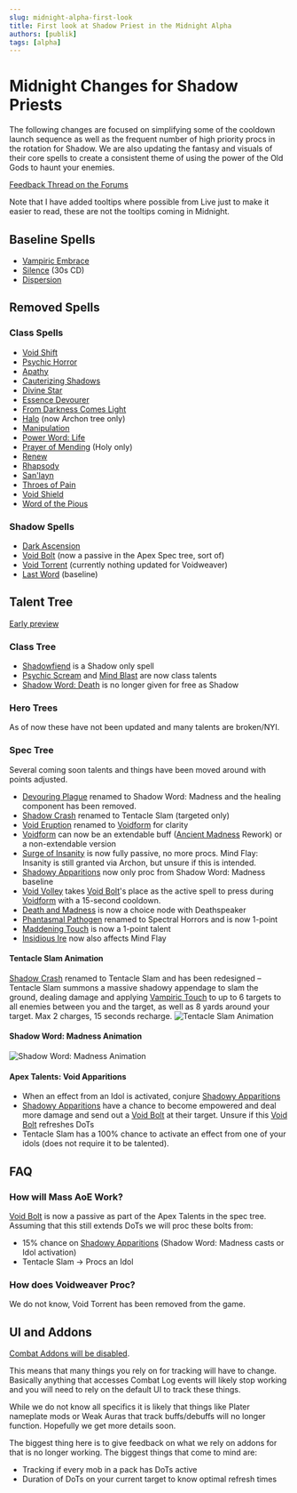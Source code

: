 ```yaml
---
slug: midnight-alpha-first-look
title: First look at Shadow Priest in the Midnight Alpha
authors: [publik]
tags: [alpha]
---
```


# Midnight Changes for Shadow Priests
The following changes are focused on simplifying some of the cooldown launch sequence as well as the frequent number of high priority procs in the rotation for Shadow. We are also updating the fantasy and visuals of their core spells to create a consistent theme of using the power of the Old Gods to haunt your enemies.

[Feedback Thread on the Forums](https://eu.forums.blizzard.com/en/wow/t/feedback-priests/590298)

Note that I have added tooltips where possible from Live just to make it easier to read, these are not the tooltips coming in Midnight.

## Baseline Spells
- [Vampiric Embrace](https://www.wowhead.com/spell=15286/vampiric-embrace)
- [Silence](https://www.wowhead.com/spell=15487/silence) (30s CD)
- [Dispersion](https://www.wowhead.com/spell=47585/dispersion)

## Removed Spells
### Class Spells
- [Void Shift](https://www.wowhead.com/spell=108968/void-shift)
- [Psychic Horror](https://www.wowhead.com/spell=64044/psychic-horror)
- [Apathy](https://www.wowhead.com/spell=390668/apathy)
- [Cauterizing Shadows](https://www.wowhead.com/spell=459990/cauterizing-shadows)
- [Divine Star](https://www.wowhead.com/spell=122121/divine-star)
- [Essence Devourer](https://www.wowhead.com/spell=415479/essence-devourer)
- [From Darkness Comes Light](https://www.wowhead.com/spell=390615/from-darkness-comes-light)
- [Halo](https://www.wowhead.com/spell=120644/halo) (now Archon tree only)
- [Manipulation](https://www.wowhead.com/spell=459985/manipulation)
- [Power Word: Life](https://www.wowhead.com/spell=373481/power-word-life)
- [Prayer of Mending](https://www.wowhead.com/spell=33076/prayer-of-mending) (Holy only)
- [Renew](https://www.wowhead.com/spell=139/renew)
- [Rhapsody](https://www.wowhead.com/spell=390622/rhapsody)
- [San'layn](https://www.wowhead.com/spell=199855/sanlayn)
- [Throes of Pain](https://www.wowhead.com/spell=377422/throes-of-pain)
- [Void Shield](https://www.wowhead.com/spell=280749/void-shield)
- [Word of the Pious](https://www.wowhead.com/spell=377438/words-of-the-pious)
  
### Shadow Spells
- [Dark Ascension](https://www.wowhead.com/spell=391109/dark-ascension)
- [Void Bolt](https://www.wowhead.com/spell=205448/void-bolt) (now a passive in the Apex Spec tree, sort of)
- [Void Torrent](https://www.wowhead.com/spell=263165/void-torrent) (currently nothing updated for Voidweaver)
- [Last Word](https://www.wowhead.com/spell=263716/last-word) (baseline)

## Talent Tree
[Early preview](https://www.wowhead.com/news/all-talents-tree-on-midnight-alpha-so-many-new-talents-378673#priest-shadow)

### Class Tree
- [Shadowfiend](https://www.wowhead.com/spell=34433/shadowfiend) is a Shadow only spell
- [Psychic Scream](https://www.wowhead.com/spell=8122/psychic-scream) and [Mind Blast](https://www.wowhead.com/spell=8092/mind-blast) are now class talents
- [Shadow Word: Death](https://www.wowhead.com/spell=32379/shadow-word-death) is no longer given for free as Shadow

### Hero Trees
As of now these have not been updated and many talents are broken/NYI.

### Spec Tree
Several coming soon talents and things have been moved around with points adjusted.

- [Devouring Plague](https://www.wowhead.com/spell=335467/devouring-plague) renamed to Shadow Word: Madness and the healing component has been removed.
- [Shadow Crash](https://www.wowhead.com/spell=205385/shadow-crash) renamed to Tentacle Slam (targeted only)
- [Void Eruption](https://www.wowhead.com/spell=228260/void-eruption) renamed to [Voidform](https://www.wowhead.com/spell=194249/voidform) for clarity
- [Voidform](https://www.wowhead.com/spell=194249/voidform) can now be an extendable buff ([Ancient Madness](https://www.wowhead.com/spell=341240/ancient-madness) Rework) or a non-extendable version
- [Surge of Insanity](https://www.wowhead.com/spell=391399/surge-of-insanity) is now fully passive, no more procs. Mind Flay: Insanity is still granted via Archon, but unsure if this is intended.
- [Shadowy Apparitions](https://www.wowhead.com/spell=341491/shadowy-apparitions) now only proc from Shadow Word: Madness baseline
- [Void Volley](https://www.wowhead.com/spell=1240401/void-volley) takes [Void Bolt](https://www.wowhead.com/spell=205448/void-bolt)'s place as the active spell to press during [Voidform](https://www.wowhead.com/spell=194249/voidform) with a 15-second cooldown.
- [Death and Madness](https://www.wowhead.com/spell=321291/death-and-madness) is now a choice node with Deathspeaker
- [Phantasmal Pathogen](https://www.wowhead.com/spell=407469/phantasmal-pathogen) renamed to Spectral Horrors and is now 1-point
- [Maddening Touch](https://www.wowhead.com/spell=391228/maddening-touch) is now a 1-point talent
- [Insidious Ire](https://www.wowhead.com/spell=373212/insidious-ire) now also affects Mind Flay

#### Tentacle Slam Animation
[Shadow Crash](https://www.wowhead.com/spell=205385/shadow-crash) renamed to Tentacle Slam and has been redesigned – Tentacle Slam summons a massive shadowy appendage to slam the ground, dealing damage and applying [Vampiric Touch](https://www.wowhead.com/spell=34914/vampiric-touch) to up to 6 targets to all enemies between you and the target, as well as 8 yards around your target. Max 2 charges, 15 seconds recharge.
![Tentacle Slam Animation](tentacle_slam.gif)

#### Shadow Word: Madness Animation
![Shadow Word: Madness Animation](shadow_word_madness.gif)

#### Apex Talents: Void Apparitions
- When an effect from an Idol is activated, conjure [Shadowy Apparitions](https://www.wowhead.com/spell=341263/shadowy-apparition)
- [Shadowy Apparitions](https://www.wowhead.com/spell=341263/shadowy-apparition) have a chance to become empowered and deal more damage and send out a [Void Bolt](https://www.wowhead.com/spell=205448/void-bolt) at their target. Unsure if this [Void Bolt](https://www.wowhead.com/spell=205448/void-bolt) refreshes DoTs
- Tentacle Slam has a 100% chance to activate an effect from one of your idols (does not require it to be talented).

## FAQ

### How will Mass AoE Work?
[Void Bolt](https://www.wowhead.com/spell=205448/void-bolt) is now a passive as part of the Apex Talents in the spec tree. Assuming that this still extends DoTs we will proc these bolts from:
- 15% chance on [Shadowy Apparitions](https://www.wowhead.com/spell=341263/shadowy-apparition) (Shadow Word: Madness casts or Idol activation)
- Tentacle Slam -> Procs an Idol

### How does Voidweaver Proc?
We do not know, Void Torrent has been removed from the game.

## UI and Addons
[Combat Addons will be disabled](https://www.wowhead.com/news/combat-addons-disabled-in-end-game-content-in-midnight-378679?utm_source=discord-webhook).

This means that many things you rely on for tracking will have to change. Basically anything that accesses Combat Log events will likely stop working and you will need to rely on the default UI to track these things.

While we do not know all specifics it is likely that things like Plater nameplate mods or Weak Auras that track buffs/debuffs will no longer function. Hopefully we get more details soon.

The biggest thing here is to give feedback on what we rely on addons for that is no longer working. The biggest things that come to mind are:
- Tracking if every mob in a pack has DoTs active
- Duration of DoTs on your current target to know optimal refresh times